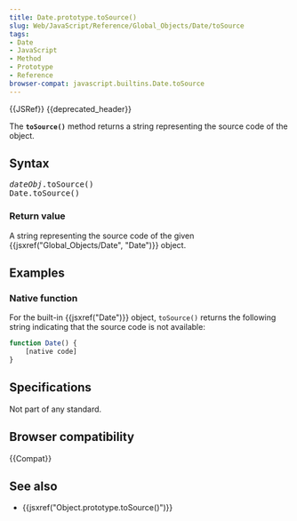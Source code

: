 ```yaml
---
title: Date.prototype.toSource()
slug: Web/JavaScript/Reference/Global_Objects/Date/toSource
tags:
- Date
- JavaScript
- Method
- Prototype
- Reference
browser-compat: javascript.builtins.Date.toSource
---
```

{{JSRef}} {{deprecated_header}}

The **`toSource()`** method returns a string representing the source code of the
object.

## Syntax

<pre class="brush: js"><var>dateObj</var>.toSource()
Date.toSource()</pre>

### Return value

A string representing the source code of the given
{{jsxref("Global_Objects/Date",
  "Date")}} object.

## Examples

### Native function

For the built-in {{jsxref("Date")}} object, `toSource()` returns the
following string indicating that the source code is not available:

```js
function Date() {
    [native code]
}
```

## Specifications

Not part of any standard.

## Browser compatibility

{{Compat}}

## See also

- {{jsxref("Object.prototype.toSource()")}}
